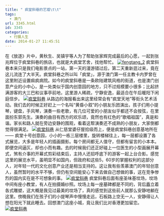 ```yaml
---
title: " 疯堂斜巷的艺墟\t\t"
tags:
  - 澳门
url: 3345.html
id: 3345
categories:
  - 行摄人生
date: 2014-01-27 11:45:51
---
```


在《放逐》片中，黄秋生、吴镇宇等人为了帮助张家辉完成最后的心愿，一起到张兆辉位于疯堂斜巷的旅店，也就是大疯堂艺舍，找他帮忙。 [![fengtang_2](../../../images/2014/01/fengtang_2.jpg)](../../../images/2014/01/fengtang_2.jpg) 疯堂斜巷本来只是我们电影景点的一站，第一天的漫游错过后，第二天重新逛过来，竟在这儿流连了大半天。疯堂斜巷之所以叫「疯堂」，源于澳门第一任主教卡内罗曾在这里附近设置痲疯病院。如今的疯堂斜巷是一条欧陆建筑风格的街道，也是澳门创意产业的小中心，是一处类似于国内创意园的地方，只不过规模要小很多；比起挤满游客的大三巴和议事亭前地，这里游人稀疏，宁静安逸，最适合在午后暖阳下闲庭信步。 [![疯堂斜巷](../../../images/2014/01/fengtang_1.jpg)](../../../images/2014/01/fengtang_1.jpg) 从路边的海报看出来这里经常会有“疯堂天地”等街头艺术活动。我们去的时候正好赶上一个名叫“黄昏小叙”的小朋友乐团演出，孩子们用小提琴，键盘，手风琴，演奏一些老歌，有几位可爱的小朋友似乎都还不会按弦，在里面扮东郭先生。演奏的曲目有西方的欢乐颂，竟然也有红色的“歌唱祖国”，真是和谐。家长和路人就在旁边安静的围观，看着这帮演奏还不成熟的小朋友，大家倒都觉得很满足。 [![疯堂斜巷](../../../images/2014/01/fengtang_6.jpg)](../../../images/2014/01/fengtang_6.jpg) 从仁慈堂婆仔屋拾级而上，便是疯堂斜巷创意基地所在 —— 疯堂十号创意园，小小的一栋三层楼里，旋转楼梯往上，每一层都设置了各式展览，大多是年轻人的插画摄影。每个房间都无人值守，但都有留言的小本本。即便空间逼仄，却也小而有趣。去的时候我们还正好碰上一位医生的小型画展开幕式，煞有介事的开幕式剪彩结束后，主持人还招呼底下的游客一起上台合影。感觉这里的展览水平，虽明显不如国内，但政府和这些5，60岁的掌握权利的这部分人，对年轻一代的文化创意产业还是相当支持的。这让我有些羡慕澳门的年轻创意人，虽然暂时的水平不够，但仍有空间能安心下来去做自己想做的事，这在竞争惨烈的国内实在是不可想象的事。 [![疯堂斜巷](../../../images/2014/01/fengtang_4.jpg)](../../../images/2014/01/fengtang_4.jpg) 疯堂斜巷后面有座圣味基坟场，坟场中间有座小教堂，有人在拍摄婚纱照。坟场上每一座墓碑都是不同的，背后矗立着各式雕塑，这大概是我见过最美的坟场了，真的感觉到这些前人就那么安静地躺在这里。傍晚我们在孩子们的小提琴声中慢慢走远，石板路上空无一人，安静得让人想在阳光下就此睡去。回想澳门这座小城，竟让我们比对香港更加留恋。 [![疯堂斜巷](../../../images/2014/01/fengtang_5.jpg)](../../../images/2014/01/fengtang_5.jpg)